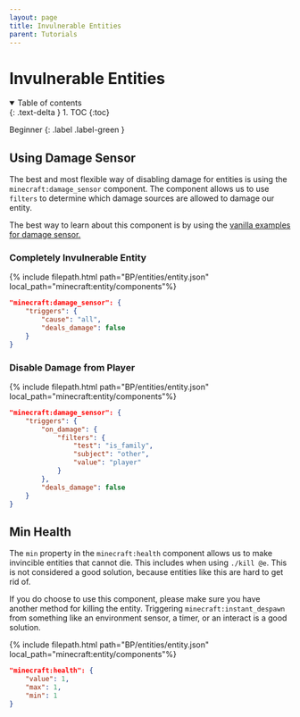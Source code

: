 ```yaml
---
layout: page
title: Invulnerable Entities
parent: Tutorials
---
```


# Invulnerable Entities

<details id="toc" open markdown="block">
  <summary>
    Table of contents
  </summary>
  {: .text-delta }
1. TOC
{:toc}
</details>

Beginner
{: .label .label-green }

## Using Damage Sensor
The best and most flexible way of disabling damage for entities is using the `minecraft:damage_sensor` component. The component allows us to use `filters` to determine which damage sources are allowed to damage our entity.

The best way to learn about this component is by using the [vanilla examples for damage sensor.](https://sirlich.github.io/technical-bedrock/vanilla-usage/components-1.14.html#minecraftdamage_sensor)

### Completely Invulnerable Entity

{% include filepath.html path="BP/entities/entity.json" local_path="minecraft:entity/components"%}
```json
"minecraft:damage_sensor": {
    "triggers": {
        "cause": "all",
        "deals_damage": false
    }
}
```

### Disable Damage from Player

{% include filepath.html path="BP/entities/entity.json" local_path="minecraft:entity/components"%}
```json
"minecraft:damage_sensor": {
    "triggers": {
        "on_damage": {
            "filters": {
                "test": "is_family",
                "subject": "other",
                "value": "player"
            }
        },
        "deals_damage": false
    }
}
```

## Min Health

The `min` property in the `minecraft:health` component allows us to make invincible entities that cannot die. This includes when using `./kill @e`. This is not considered a good solution, because entities like this are hard to get rid of. 

If you do choose to use this component, please make sure you have another method for killing the entity. Triggering `minecraft:instant_despawn` from something like an environment sensor, a timer, or an interact is a good solution.

{% include filepath.html path="BP/entities/entity.json" local_path="minecraft:entity/components"%}
```json
"minecraft:health": {
    "value": 1,
    "max": 1,
    "min": 1
}
```
